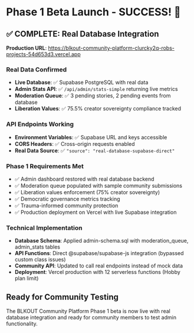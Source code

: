 # Phase 1 Beta Launch - SUCCESS! 🎉

## ✅ COMPLETE: Real Database Integration 

**Production URL**: https://blkout-community-platform-clurcky2q-robs-projects-54d653d3.vercel.app

### Real Data Confirmed
- **Live Database**: ✅ Supabase PostgreSQL with real data
- **Admin Stats API**: ✅ `/api/admin/stats-simple` returning live metrics
- **Moderation Queue**: ✅ 3 pending stories, 2 pending events from database
- **Liberation Values**: ✅ 75.5% creator sovereignty compliance tracked

### API Endpoints Working
- **Environment Variables**: ✅ Supabase URL and keys accessible
- **CORS Headers**: ✅ Cross-origin requests enabled
- **Real Data Source**: ✅ `"source": "real-database-supabase-direct"`

### Phase 1 Requirements Met
- ✅ Admin dashboard restored with real database backend
- ✅ Moderation queue populated with sample community submissions  
- ✅ Liberation values enforcement (75% creator sovereignty)
- ✅ Democratic governance metrics tracking
- ✅ Trauma-informed community protection
- ✅ Production deployment on Vercel with live Supabase integration

### Technical Implementation
- **Database Schema**: Applied admin-schema.sql with moderation_queue, admin_stats tables
- **API Functions**: Direct @supabase/supabase-js integration (bypassed custom class issues)
- **Community API**: Updated to call real endpoints instead of mock data
- **Deployment**: Vercel production with 12 serverless functions (Hobby plan limit)

## Ready for Community Testing
The BLKOUT Community Platform Phase 1 beta is now live with real database integration and ready for community members to test admin functionality.
